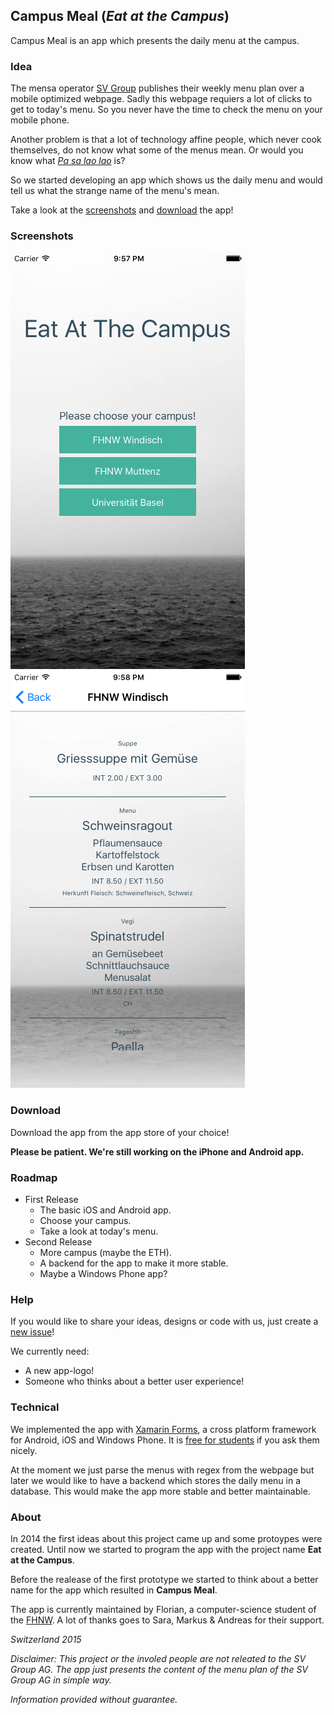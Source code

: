## Campus Meal (*Eat at the Campus*)
Campus Meal is an app which presents the daily menu at the campus.

### Idea
The mensa operator [SV Group][1] publishes their weekly menu plan over a mobile optimized webpage. Sadly this webpage requiers a lot of clicks to get to today's menu. So you never have the time to check the menu on your mobile phone.

Another problem is that a lot of technology affine people, which never cook themselves, do not know what some of the menus mean. Or would you know what *[Pa sa lao lao][2]* is?

So we started developing an app which shows us the daily menu and would tell us what the strange name of the menu's mean.

Take a look at the [screenshots](#Screenshots) and [download](#Download) the app!

### Screenshots
![Select Campus](images/screenshots/select_campus.png) ![Today's Menu](images/screenshots/todays_menu.png)


### Download
Download the app from the app store of your choice!

**Please be patient. We're still working on the iPhone and Android app.**

### Roadmap

* First Release
	* The basic iOS and Android app.
	* Choose your campus.
	* Take a look at today's menu.
* Second Release
	* More campus (maybe the ETH).
	* A backend for the app to make it more stable.
	* Maybe a Windows Phone app?

### Help
If you would like to share your ideas, designs or code with us, just create a [new issue](issues/new)!

We currently need:

* A new app-logo!
* Someone who thinks about a better user experience!

### Technical
We implemented the app with [Xamarin Forms][3], a cross platform framework for Android, iOS and Windows Phone. It is [free for students][4] if you ask them nicely.

At the moment we just parse the menus with regex from the webpage but later we would like to have a backend which stores the daily menu in a database. This would make the app more stable and better maintainable.

### About
In 2014 the first ideas about this project came up and some protoypes were created. Until now we started to program the app with the project name **Eat at the Campus**.

Before the realease of the first prototype we started to think about a better name for the app which resulted in **Campus Meal**.

The app is currently maintained by Florian, a computer-science student of the [FHNW][5].
A lot of thanks goes to Sara, Markus & Andreas for their support.

*Switzerland 2015*

*Disclaimer: This project or the involed people are not releated to the SV Group AG. The app just presents the content of the menu plan of the SV Group AG in simple way.*

*Information provided without guarantee.*

[1]: http://www.sv-group.ch/de/ "SV Group"
[2]: https://asiastreetfood.com/rezepte/fisch-curry-mit-lao-whiskey/ "Pa sa lao lao"
[3]: https://xamarin.com/forms "Xamarin Forms"
[4]: https://xamarin.com/student "Xamarin Students"
[5]: http://www.fhnw.ch/homepage "University of Applied Sciences and Arts Northwestern Switzerland FHNW"